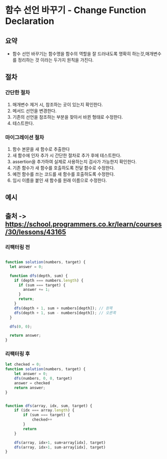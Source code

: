 # 함수 선언 바꾸기 - Change Function Declaration 

## 요약 

- 함수 선언 바꾸기는 함수명을 함수의 역할을 잘 드러내도록 명확히 하는것,매개변수를 정리하는 것 이라는 두가지 원칙을 가진다. 

## 절차

### 간단한 절차
1. 매개변수 제거 시, 참조하는 곳이 있는지 확인한다.
2. 메서드 선언을 변경한다.
3. 기존의 선언을 참조하는 부분을 찾아서 바뀐 형태로 수정한다.
4. 테스트한다.

### 마이그레이션 절차 
1. 함수 본문을 새 함수로 추출한다
2. 새 함수에 인자 추가 시 간단한 절차로 추가 후에 테스트한다.
3. assertion을 추가하여 실제로 사용하는지 검사가 가능한지 확인한다.
4. 기존 함수가 새 함수를 호출하도록 전달 함수로 수정한다.
5. 예전 함수를 쓰는 코드를 새 함수를 호출하도록 수정한다.
6. 임시 이름을 붙인 새 함수를 원래 이름으로 수정한다.

## 예시

## 출처 -> https://school.programmers.co.kr/learn/courses/30/lessons/43165

### 리팩터링 전

```js

function solution(numbers, target) {
  let answer = 0;

  function dfs(depth, sum) {
    if (depth === numbers.length) {
      if (sum === target) {
        answer += 1;
      }
      return;
    }
    dfs(depth + 1, sum + numbers[depth]); // 왼쪽
    dfs(depth + 1, sum - numbers[depth]); // 오른쪽
  }

  dfs(0, 0);

  return answer;
}
```

### 리팩터링 후

```js
let checked = 0;
function solution(numbers, target) {
    let answer = 0;
    dfs(numbers, 0, 0, target)
    answer = checked
    return answer;
}


function dfs(array, idx, sum, target) {
    if (idx === array.length) {
        if (sum === target) {
            checked++
        }
        return
    }

    dfs(array, idx+1, sum+array[idx], target)
    dfs(array, idx+1, sum-array[idx], target)
}
```

